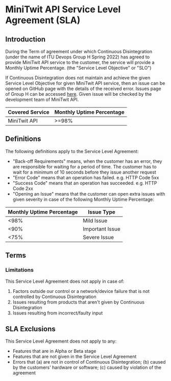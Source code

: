 ﻿
# MiniTwit API Service Level Agreement (SLA)

## Introduction

During the Term of agreement under which Continuous Disintegration (under the name of ITU Devops Group H Spring 2022) has agreed to provide MiniTwit API service to the customer, the service will provide a Monthly Uptime Percentage. (the "Service Level Objective" or "SLO")

If Continuous Disintegration does not maintain and achieve the given Service Level Objective for given MiniTwit API service, then an issue can be opened on GitHub page with the details of the received error. Issues page of Group H can be accessed [here](https://github.com/Herover/itu-devops-h/issues). Given issue will be checked by the development team of MiniTwit API.

| Covered Service | Monthly Uptime Percentage |
|--|--|
| MiniTwit API | >=98% |

## Definitions

The following definitions apply to the Service Level Agreement:

 - "Back-off Requirements" means, when the customer has an error, they are responsible for waiting for a period of time. The customer has to wait for a minimum of 10 seconds before they issue another request
 - "Error Code" means that an operation has failed. e.g. HTTP Code 5xx
 - "Success Code" means that an operation has succeeded. e.g. HTTP Code 2xx
 - "Opening an Issue" means that the customer can open extra issues with given severity in case of the following Monthly Uptime Percentage:

| Monthly Uptime Percentage | Issue Type |
|--|--|
| <98% | Mild Issue |
| <90% | Important Issue |
| <75% | Severe Issue |


## Terms

### Limitations

This Service Level Agreement does not apply in case of:

 1.  Factors outside our control or a network/device failure that is not controlled by Continuous Disintegration
 2. Issues resulting from products that aren't given by Continuous Disintegration
 3. Issues resulting from incorrect/faulty input

## SLA Exclusions

This Service Level Agreement does not apply to any:

 - Features that are in Alpha or Beta stage
 - Features that are not given in the Service Level Agreement
 - Errors that (a) are not in control of Continuous Disintegration; (b) caused by the customers' hardware or software; (c) caused by violation of the agreement
